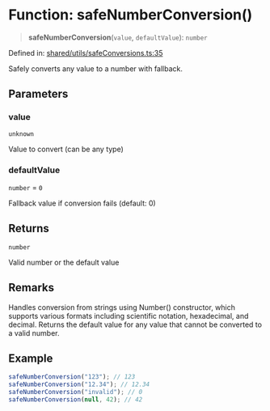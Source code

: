 # Function: safeNumberConversion()

> **safeNumberConversion**(`value`, `defaultValue`): `number`

Defined in: [shared/utils/safeConversions.ts:35](https://github.com/Nick2bad4u/Uptime-Watcher/blob/main/shared/utils/safeConversions.ts#L35)

Safely converts any value to a number with fallback.

## Parameters

### value

`unknown`

Value to convert (can be any type)

### defaultValue

`number` = `0`

Fallback value if conversion fails (default: 0)

## Returns

`number`

Valid number or the default value

## Remarks

Handles conversion from strings using Number() constructor, which supports
various formats including scientific notation, hexadecimal, and decimal.
Returns the default value for any value that cannot be converted to a valid
number.

## Example

```typescript
safeNumberConversion("123"); // 123
safeNumberConversion("12.34"); // 12.34
safeNumberConversion("invalid"); // 0
safeNumberConversion(null, 42); // 42
```

